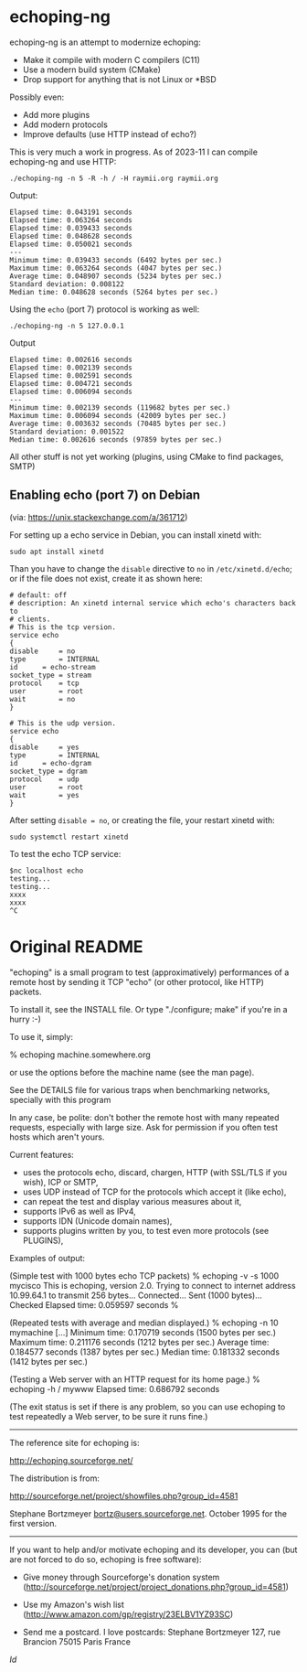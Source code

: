 # echoping-ng

echoping-ng is an attempt to modernize echoping:

- Make it compile with modern C compilers (C11)
- Use a modern build system (CMake)
- Drop support for anything that is not Linux or *BSD

Possibly even:

- Add more plugins
- Add modern protocols
- Improve defaults (use HTTP instead of echo?)

This is very much a work in progress. As of 2023-11 I can compile echoping-ng and use HTTP:

    ./echoping-ng -n 5 -R -h / -H raymii.org raymii.org

Output:

    Elapsed time: 0.043191 seconds
    Elapsed time: 0.063264 seconds
    Elapsed time: 0.039433 seconds
    Elapsed time: 0.048628 seconds
    Elapsed time: 0.050021 seconds
    ---
    Minimum time: 0.039433 seconds (6492 bytes per sec.)
    Maximum time: 0.063264 seconds (4047 bytes per sec.)
    Average time: 0.048907 seconds (5234 bytes per sec.)
    Standard deviation: 0.008122
    Median time: 0.048628 seconds (5264 bytes per sec.)

Using the `echo` (port 7) protocol is working as well:

    ./echoping-ng -n 5 127.0.0.1

Output

    Elapsed time: 0.002616 seconds
    Elapsed time: 0.002139 seconds
    Elapsed time: 0.002591 seconds
    Elapsed time: 0.004721 seconds
    Elapsed time: 0.006094 seconds
    ---
    Minimum time: 0.002139 seconds (119682 bytes per sec.)
    Maximum time: 0.006094 seconds (42009 bytes per sec.)
    Average time: 0.003632 seconds (70485 bytes per sec.)
    Standard deviation: 0.001522
    Median time: 0.002616 seconds (97859 bytes per sec.)


All other stuff is not yet working (plugins, using CMake to find packages, SMTP)


## Enabling echo (port 7) on Debian

(via: https://unix.stackexchange.com/a/361712)

For setting up a echo service in Debian, you can install xinetd with:

    sudo apt install xinetd

Than you have to change the `disable` directive to `no` in `/etc/xinetd.d/echo`; 
or if the file does not exist, create it as shown here:

    # default: off
    # description: An xinetd internal service which echo's characters back to
    # clients.
    # This is the tcp version.
    service echo
    {
    disable     = no
    type        = INTERNAL
    id      = echo-stream
    socket_type = stream
    protocol    = tcp
    user        = root
    wait        = no
    }
    
    # This is the udp version.
    service echo
    {
    disable     = yes
    type        = INTERNAL
    id      = echo-dgram
    socket_type = dgram
    protocol    = udp
    user        = root
    wait        = yes
    }

After setting `disable = no`, or creating the file, your restart xinetd with:

    sudo systemctl restart xinetd 

To test the echo TCP service:
    
    $nc localhost echo
    testing...
    testing...
    xxxx
    xxxx
    ^C
    

# Original README

"echoping" is a small program to test (approximatively) performances
of a remote host by sending it TCP "echo" (or other protocol, like
HTTP) packets.

To install it, see the INSTALL file. Or type "./configure; make" if
you're in a hurry :-)

To use it, simply:

% echoping machine.somewhere.org

or use the options before the machine name (see the man page).

See the DETAILS file for various traps when benchmarking networks,
specially with this program

In any case, be polite: don't bother the remote host with many repeated 
requests, especially with large size. Ask for permission if you often
test hosts which aren't yours.

Current features:

- uses the protocols echo, discard, chargen, HTTP (with SSL/TLS if you
  wish), ICP or SMTP,
- uses UDP instead of TCP for the protocols which accept it (like echo), 
- can repeat the test and display various measures about it,
- supports IPv6 as well as IPv4,
- supports IDN (Unicode domain names),
- supports plugins written by you, to test even more protocols (see PLUGINS),

Examples of output:

(Simple test with 1000 bytes echo TCP packets)
% echoping -v -s 1000 mycisco
This is echoping, version 2.0.
Trying to connect to internet address 10.99.64.1 to transmit 256 bytes...
Connected...
Sent (1000 bytes)...
Checked
Elapsed time: 0.059597 seconds
%

(Repeated tests with average and median displayed.)
% echoping -n 10 mymachine
[...]
Minimum time: 0.170719 seconds (1500 bytes per sec.)
Maximum time: 0.211176 seconds (1212 bytes per sec.)
Average time: 0.184577 seconds (1387 bytes per sec.)
Median time: 0.181332 seconds (1412 bytes per sec.)

(Testing a Web server with an HTTP request for its home page.)
%  echoping -h / mywww
Elapsed time: 0.686792 seconds

(The exit status is set if there is any problem, so you can use echoping
to test repeatedly a Web server, to be sure it runs fine.)



-------------
The reference site for echoping is:

http://echoping.sourceforge.net/

The distribution is from:

http://sourceforge.net/project/showfiles.php?group_id=4581

Stephane Bortzmeyer <bortz@users.sourceforge.net>. October 1995 for the
first version. 

--------------------- 
If you want to help and/or motivate echoping and its developer, you
can (but are not forced to do so, echoping is free software):

* Give money through Sourceforge's donation system
  (http://sourceforge.net/project/project_donations.php?group_id=4581)

* Use my Amazon's wish list
  (http://www.amazon.com/gp/registry/23ELBV1YZ93SC)

* Send me a postcard. I love postcards:
       Stephane Bortzmeyer
       127, rue Brancion
       75015 Paris
       France



$Id$



